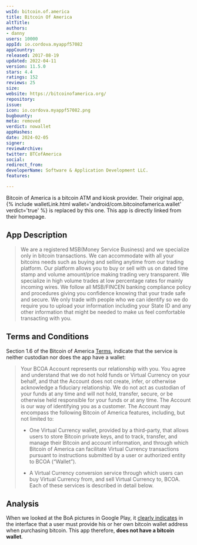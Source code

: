 ```yaml
---
wsId: bitcoin.of.america
title: Bitcoin Of America
altTitle: 
authors:
- danny
users: 10000
appId: io.cordova.myappf57082
appCountry: 
released: 2017-08-19
updated: 2022-04-11
version: 11.5.0
stars: 4.4
ratings: 152
reviews: 25
size: 
website: https://bitcoinofamerica.org/
repository: 
issue: 
icon: io.cordova.myappf57082.png
bugbounty: 
meta: removed
verdict: nowallet
appHashes: 
date: 2024-02-05
signer: 
reviewArchive: 
twitter: BTCofAmerica
social: 
redirect_from: 
developerName: Software & Application Development LLC.
features: 

---
```


Bitcoin of America is a bitcoin ATM and kiosk provider. Their original app, {% include walletLink.html wallet='android/com.bitcoinofamerica.wallet' verdict='true' %} is replaced by this one. This app is directly linked from their homepage.

## App Description

> We are a registered MSB(Money Service Business) and we specialize only in bitcoin transactions. We can accommodate with all your bitcoins needs such as buying and selling anytime from our trading platform. Our platform allows you to buy or sell with us on dated time stamp and volume amount/price making trading very transparent. We specialize in high volume trades at low percentage rates for mainly incoming wires. We follow all MSB/FINCEN banking compliance policy and procedures giving you confidence knowing that your trade safe and secure. We only trade with people who we can identify so we do require you to upload your information including your State ID and any other information that might be needed to make us feel comfortable transacting with you.

## Terms and Conditions 

Section 1.6 of the Bitcoin of America [Terms](https://bitcoinofamerica.org/terms-of-use), indicate that the service is neither custodian nor does the app have a wallet: 

> Your BCOA Account represents our relationship with you. You agree and understand that we do not hold funds or Virtual Currency on your behalf, and that the Account does not create, infer, or otherwise acknowledge a fiduciary relationship. We do not act as custodian of your funds at any time and will not hold, transfer, secure, or be otherwise held responsible for your funds or at any time. The Account is our way of identifying you as a customer. The Account may encompass the following Bitcoin of America features, including, but not limited to:
>
> - One Virtual Currency wallet, provided by a third-party, that allows users to store Bitcoin private keys, and to track, transfer, and manage their Bitcoin and account information, and through which Bitcoin of America can facilitate Virtual Currency transactions pursuant to instructions submitted by a user or authorized entity to BCOA (“Wallet”).
>
> - A Virtual Currency conversion service through which users can buy Virtual Currency from, and sell Virtual Currency to, BCOA. Each of these services is described in detail below.

## Analysis 

When we looked at the BoA pictures in Google Play, it [clearly indicates](https://play-lh.googleusercontent.com/rossesvU5rE5OVDbmppHb91ILeZfrF4zbG8stUr8u8HLNOIqP5VNP-4Y7fDzpa4JVvA=w1632-h954-rw) in the interface that a user must provide his or her own bitcoin wallet address when purchasing bitcoin. This app therefore, **does not have a bitcoin wallet**.